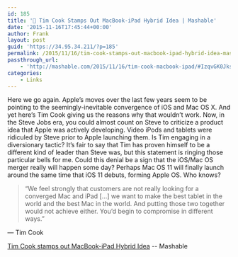 ```yaml
---
id: 185
title: '🔗 Tim Cook Stamps Out MacBook-iPad Hybrid Idea | Mashable'
date: '2015-11-16T17:45:44+00:00'
author: Frank
layout: post
guid: 'https://34.95.34.211/?p=185'
permalink: /2015/11/16/tim-cook-stamps-out-macbook-ipad-hybrid-idea-mashable/
passthrough_url:
    - 'http://mashable.com/2015/11/16/tim-cook-macbook-ipad/#IzqvGK0Jksqw'
categories:
    - Links
---
```


Here we go again. Apple’s moves over the last few years seem to be pointing to the seemingly-inevitable convergence of iOS and Mac OS X. And yet here’s Tim Cook giving us the reasons why that wouldn’t work. Now, in the Steve Jobs era, you could almost count on Steve to criticize a product idea that Apple was actively developing. Video iPods and tablets were ridiculed by Steve prior to Apple launching them. Is Tim engaging in a diversionary tactic? It’s fair to say that Tim has proven himself to be a different kind of leader than Steve was, but this statement is ringing those particular bells for me. Could this denial be a sign that the iOS/Mac OS merger really will happen some day? Perhaps Mac OS 11 will finally launch around the same time that iOS 11 debuts, forming Apple OS. Who knows?

>	“We feel strongly that customers are not really 
>	looking for a converged Mac and iPad \[…\] 
>	we want to make the best tablet in the world 
>	and the best Mac in the world. And putting those 
>	two together would not achieve either. You’d begin 
>	to compromise in different ways.”

— Tim Cook

[Tim Cook stamps out MacBook-iPad Hybrid Idea](http://mashable.com/2015/11/16/tim-cook-macbook-ipad/#IzqvGK0Jksqw) -- Mashable